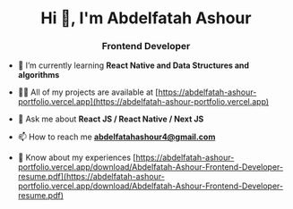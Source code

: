 <h1 align="center">Hi 👋, I'm Abdelfatah Ashour</h1>
<h3 align="center">Frontend Developer</h3>

- 🌱 I’m currently learning **React Native and Data Structures and algorithms**

- 👨‍💻 All of my projects are available at [https://abdelfatah-ashour-portfolio.vercel.app](https://abdelfatah-ashour-portfolio.vercel.app)

- 💬 Ask me about **React JS / React Native / Next JS**

- 📫 How to reach me **abdelfatahashour4@gmail.com**

- 📄 Know about my experiences [https://abdelfatah-ashour-portfolio.vercel.app/download/Abdelfatah-Ashour-Frontend-Developer-resume.pdf](https://abdelfatah-ashour-portfolio.vercel.app/download/Abdelfatah-Ashour-Frontend-Developer-resume.pdf)

